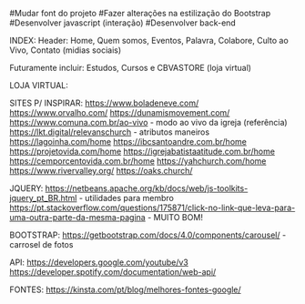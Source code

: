 #Mudar font do projeto
#Fazer alterações na estilização do Bootstrap
#Desenvolver javascript (interação)
#Desenvolver back-end


INDEX:
Header: Home, Quem somos, Eventos, Palavra, Colabore, Culto ao Vivo, Contato (midias sociais) 

Futuramente incluir: Estudos, Cursos e CBVASTORE (loja virtual)


LOJA VIRTUAL:


SITES P/ INSPIRAR:
https://www.boladeneve.com/
https://www.orvalho.com/
https://dunamismovement.com/
https://www.comuna.com.br/ao-vivo - modo ao vivo da igreja (referência)
https://lkt.digital/relevanschurch - atributos maneiros
https://lagoinha.com/home
https://ibcsantoandre.com.br/home
https://projetovida.com/home
https://igrejabatistaatitude.com.br/home
https://cemporcentovida.com.br/home
https://yahchurch.com/home
https://www.rivervalley.org/
https://oaks.church/


JQUERY:
https://netbeans.apache.org/kb/docs/web/js-toolkits-jquery_pt_BR.html - utilidades para membro
https://pt.stackoverflow.com/questions/175871/click-no-link-que-leva-para-uma-outra-parte-da-mesma-pagina - MUITO BOM!


BOOTSTRAP:
https://getbootstrap.com/docs/4.0/components/carousel/ - carrosel de fotos


API:
https://developers.google.com/youtube/v3
https://developer.spotify.com/documentation/web-api/


FONTES:
https://kinsta.com/pt/blog/melhores-fontes-google/